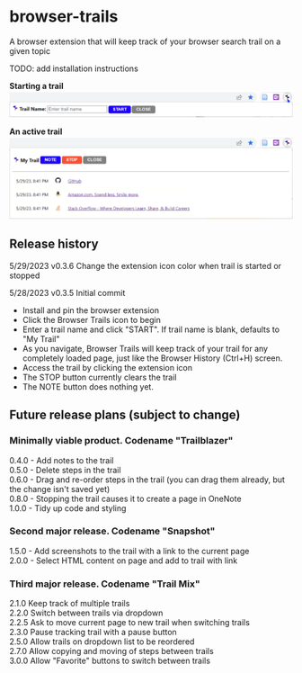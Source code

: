 # browser-trails
A browser extension that will keep track of your browser search trail on a given topic

TODO: add installation instructions

**Starting a trail**  
<kbd>
<img src="https://github.com/somedaygone/browser-trails/blob/main/img/browser-trails-start-0.3.6.png" width="600" />
</kbd>

**An active trail**  
<kbd>
<img src="https://github.com/somedaygone/browser-trails/blob/main/img/browser-trails-trail-0.3.6.png" width="600" />
</kbd>


## Release history
5/29/2023 v0.3.6 Change the extension icon color when trail is started or stopped  

5/28/2023 v0.3.5 Initial commit  
- Install and pin the browser extension
- Click the Browser Trails icon to begin
- Enter a trail name and click "START". If trail name is blank, defaults to "My Trail"
- As you navigate, Browser Trails will keep track of your trail for any completely loaded page, just like the Browser History (Ctrl+H) screen.
- Access the trail by clicking the extension icon
- The STOP button currently clears the trail
- The NOTE button does nothing yet.  

## Future release plans (subject to change)
### Minimally viable product. Codename "Trailblazer"
0.4.0 - Add notes to the trail  
0.5.0 - Delete steps in the trail  
0.6.0 - Drag and re-order steps in the trail (you can drag them already, but the change isn't saved yet)  
0.8.0 - Stopping the trail causes it to create a page in OneNote  
1.0.0 - Tidy up code and styling  

### Second major release. Codename "Snapshot"
1.5.0 - Add screenshots to the trail with a link to the current page  
2.0.0 - Select HTML content on page and add to trail with link  

### Third major release. Codename "Trail Mix"
2.1.0 Keep track of multiple trails  
2.2.0 Switch between trails via dropdown  
2.2.5 Ask to move current page to new trail when switching trails  
2.3.0 Pause tracking trail with a pause button  
2.5.0 Allow trails on dropdown list to be reordered  
2.7.0 Allow copying and moving of steps between trails  
3.0.0 Allow "Favorite" buttons to switch between trails  
